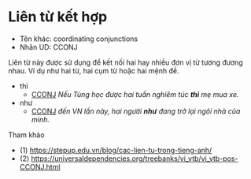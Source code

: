 # Liên từ kết hợp

* Tên khác: coordinating conjunctions 
* Nhãn UD: CCONJ

Liên từ này được sử dụng để kết nối hai hay nhiều đơn vị từ tương đương nhau. Ví dụ như hai từ, hai cụm từ hoặc hai mệnh
đề.

* thì
  * [CCONJ](#) *Nếu Tùng học được hai tuần nghiêm túc **thì** mẹ mua xe.* 
* như
  * [CCONJ](#) *đến VN lần này, hai người **như** đang trở lại ngôi nhà của mình.*

Tham khảo 

* (1) https://stepup.edu.vn/blog/cac-lien-tu-trong-tieng-anh/
* (2) https://universaldependencies.org/treebanks/vi_vtb/vi_vtb-pos-CCONJ.html

